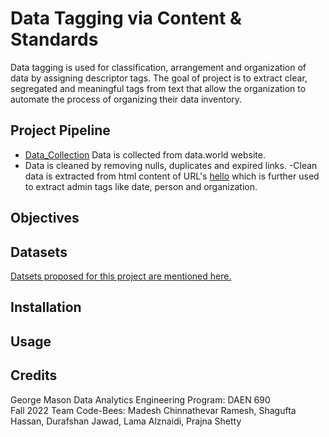# Data Tagging via Content & Standards
Data tagging is used for classification, arrangement and organization of data by assigning descriptor tags. The goal of project is to extract clear, segregated and meaningful tags from text that allow the organization to automate the process of organizing their data inventory. 

## Project Pipeline
- [Data_Collection](https://github.com/GMU-Capstone-690/Data-Tagging-via-Content-and-Standards/tree/main/Datasets%20Overview) Data is collected from data.world website.
- Data is cleaned by removing nulls, duplicates and expired links.
-Clean data is extracted from html content of URL's [hello](https://github.com/GMU-Capstone-690/Data-Tagging-via-Content-and-Standards/blob/main/Data%20Extraction/Data_Extracting.py) which is further used to extract admin tags like date, person and organization. 

## Objectives

## Datasets
[Datsets proposed for this project are mentioned here.](https://github.com/GMU-Capstone-690/Data-Tagging-via-Content-and-Standards/blob/main/Data%20Extraction/Data_Extracting.py)

## Installation

## Usage

## Credits
George Mason Data Analytics Engineering Program: DAEN 690
<br /> Fall 2022 Team Code-Bees: Madesh Chinnathevar Ramesh, Shagufta Hassan, Durafshan Jawad, Lama Alznaidi, Prajna Shetty

